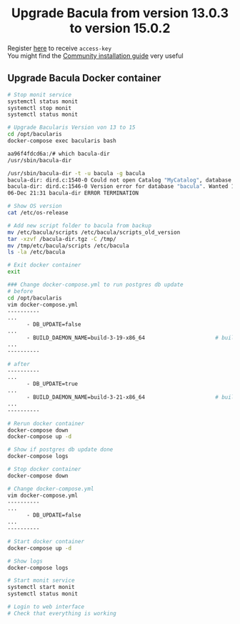 <h1 align="center">Upgrade Bacula from version 13.0.3 to version 15.0.2</h1>

Register [here](https://www.bacula.org/bacula-binary-package-download/) to receive `access-key`\
You might find the [Community installation guide](https://www.bacula.org/whitepapers/CommunityInstallationGuide.pdf) very useful

## Upgrade Bacula Docker container 

```bash
# Stop monit service
systemctl status monit
systemctl stop monit
systemctl status monit

# Upgrade Bacularis Version von 13 to 15
cd /opt/bacularis
docker-compose exec bacularis bash

aa96f4fdcd6a:/# which bacula-dir
/usr/sbin/bacula-dir

/usr/sbin/bacula-dir -t -u bacula -g bacula
bacula-dir: dird.c:1540-0 Could not open Catalog "MyCatalog", database "bacula".
bacula-dir: dird.c:1546-0 Version error for database "bacula". Wanted 1026, got 1024
06-Dec 21:31 bacula-dir ERROR TERMINATION

# Show OS version
cat /etc/os-release

# Add new script folder to bacula from backup
mv /etc/bacula/scripts /etc/bacula/scripts_old_version
tar -xzvf /bacula-dir.tgz -C /tmp/
mv /tmp/etc/bacula/scripts /etc/bacula
ls -la /etc/bacula

# Exit docker container
exit

### Change docker-compose.yml to run postgres db update
# before
cd /opt/bacularis
vim docker-compose.yml
----------
...
      - DB_UPDATE=false
...
      - BUILD_DAEMON_NAME=build-3-19-x86_64                      # build name of bacula director daemon
...
----------

# after
----------
...
      - DB_UPDATE=true
...
      - BUILD_DAEMON_NAME=build-3-21-x86_64                      # build name of bacula director daemon
...
----------

# Rerun docker container
docker-compose down
docker-compose up -d

# Show if postgres db update done
docker-compose logs

# Stop docker container
docker-compose down

# Change docker-compose.yml
vim docker-compose.yml
----------
...
      - DB_UPDATE=false
...
----------

# Start docker container
docker-compose up -d

# Show logs
docker-compose logs

# Start monit service
systemctl start monit
systemctl status monit

# Login to web interface
# Check that everything is working
```
